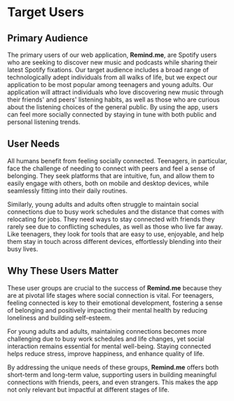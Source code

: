 # Target Users

## Primary Audience
The primary users of our web application, **Remind.me**, are Spotify users who are seeking to discover new music and podcasts while sharing their latest Spotify fixations. Our target audience includes a broad range of technologically adept individuals from all walks of life, but we expect our application to be most popular among teenagers and young adults. Our application will attract individuals who love discovering new music through their friends' and peers' listening habits, as well as those who are curious about the listening choices of the general public. By using the app, users can feel more socially connected by staying in tune with both public and personal listening trends.

## User Needs
All humans benefit from feeling socially connected. Teenagers, in particular, face the challenge of needing to connect with peers and feel a sense of belonging. They seek platforms that are intuitive, fun, and allow them to easily engage with others, both on mobile and desktop devices, while seamlessly fitting into their daily routines.

Similarly, young adults and adults often struggle to maintain social connections due to busy work schedules and the distance that comes with relocating for jobs. They need ways to stay connected with friends they rarely see due to conflicting schedules, as well as those who live far away. Like teenagers, they look for tools that are easy to use, enjoyable, and help them stay in touch across different devices, effortlessly blending into their busy lives.

## Why These Users Matter
These user groups are crucial to the success of **Remind.me** because they are at pivotal life stages where social connection is vital. For teenagers, feeling connected is key to their emotional development, fostering a sense of belonging and positively impacting their mental health by reducing loneliness and building self-esteem.

For young adults and adults, maintaining connections becomes more challenging due to busy work schedules and life changes, yet social interaction remains essential for mental well-being. Staying connected helps reduce stress, improve happiness, and enhance quality of life.

By addressing the unique needs of these groups, **Remind.me** offers both short-term and long-term value, supporting users in building meaningful connections with friends, peers, and even strangers. This makes the app not only relevant but impactful at different stages of life.
